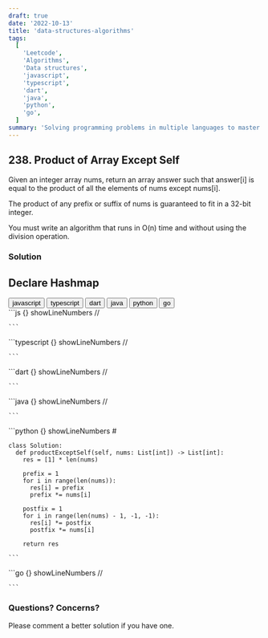 ```yaml
---
draft: true
date: '2022-10-13'
title: 'data-structures-algorithms'
tags:
  [
    'Leetcode',
    'Algorithms',
    'Data structures',
    'javascript',
    'typescript',
    'dart',
    'java',
    'python',
    'go',
  ]
summary: 'Solving programming problems in multiple languages to master syntax, data structures, and algorithms.'
---
```


## 238. Product of Array Except Self

Given an integer array nums, return an array answer such that answer[i] is equal
to the product of all the elements of nums except nums[i].

The product of any prefix or suffix of nums is guaranteed to fit in a 32-bit integer.

You must write an algorithm that runs in O(n) time and without using the division
operation.

### Solution

## Declare Hashmap

<div className="tab-group">
  <div className="tab">
    <button id="js" className="tablinks">javascript</button>
    <button id="ts" className="tablinks">typescript</button>
    <button id="dart" className="tablinks">dart</button>
    <button id="java" className="tablinks">java</button>
    <button id="python" className="tablinks">python</button>
    <button id="go" className="tablinks">go</button>
  </div>

  <div id="js" className="tabcontent">
    ```js {} showLineNumbers
    //

    ```

  </div>

  <div id="ts" className="tabcontent">
    ```typescript {} showLineNumbers
    //

    ```

  </div>

  <div id="dart" className="tabcontent">
    ```dart {} showLineNumbers
    //

    ```

  </div>

  <div id="java" className="tabcontent">
    ```java {} showLineNumbers
    //

    ```

  </div>

  <div id="python" className="tabcontent">
    ```python {} showLineNumbers
    #

    class Solution:
      def productExceptSelf(self, nums: List[int]) -> List[int]:
        res = [1] * len(nums)

        prefix = 1
        for i in range(len(nums)):
          res[i] = prefix
          prefix *= nums[i]

        postfix = 1
        for i in range(len(nums) - 1, -1, -1):
          res[i] *= postfix
          postfix *= nums[i]

        return res

    ```

  </div>

  <div id="go" className="tabcontent">
    ```go {} showLineNumbers
    //

    ```

  </div>
</div>

### Questions? Concerns?

Please comment a better solution if you have one.
